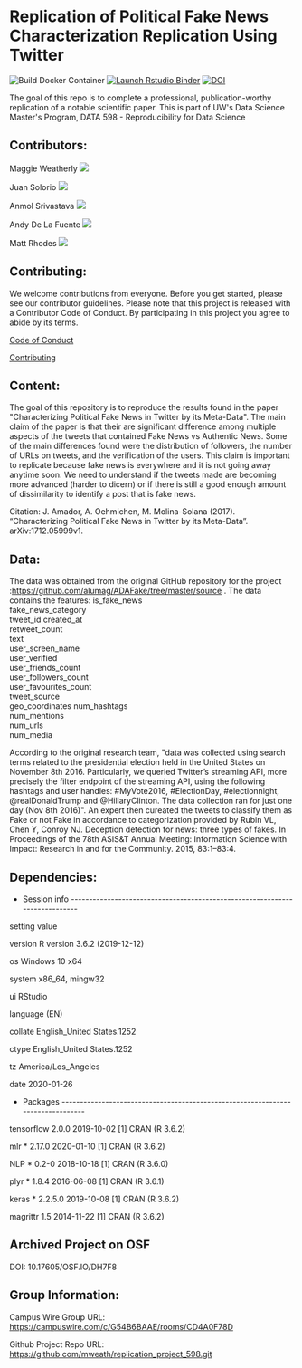 # Replication of Political Fake News Characterization Replication Using Twitter

<!-- badges: start -->
![Build Docker Container](https://github.com/UW-MSDS-DATA-598-Reproducibility-WI20/delafuente-rhodes-solorio-srivastava-weatherly-replication-project/workflows/Build-Docker-Container/badge.svg)
[![Launch Rstudio Binder](http://mybinder.org/badge_logo.svg)](https://mybinder.org/v2/gh/UW-MSDS-DATA-598-Reproducibility-WI20/delafuente-rhodes-solorio-srivastava-weatherly-replication-project/master?urlpath=rstudio)
[![DOI](https://img.shields.io/badge/DOI/OSF-10.17605/OSF.IO/DH7F8-brightgreen)](https://doi.org/10.17605/OSF.IO/ADXSR)
<!-- badges: end -->

The goal of this repo is to complete a professional, publication-worthy replication of a notable scientific paper. This is part of UW's Data Science Master's Program, DATA 598 - Reproducibility for Data Science

## Contributors:

Maggie Weatherly [![](https://orcid.org/sites/default/files/images/orcid_16x16.png)](https://orcid.org/0000-0003-3682-8216)

Juan Solorio [![](https://orcid.org/sites/default/files/images/orcid_16x16.png)](https://orcid.org/0000-0003-3833-9459)

Anmol Srivastava [![](https://orcid.org/sites/default/files/images/orcid_16x16.png)](https://orcid.org/0000-0002-9553-3904)

Andy De La Fuente [![](https://orcid.org/sites/default/files/images/orcid_16x16.png)](https://orcid.org/0000-0003-4148-8690)

Matt Rhodes [![](https://orcid.org/sites/default/files/images/orcid_16x16.png)](https://orcid.org/0000-0002-4400-7111)

## Contributing:

We welcome contributions from everyone. Before you get started, please see our contributor guidelines. Please note that this project is released with a Contributor Code of Conduct. By participating in this project you agree to abide by its terms.

[Code of Conduct](CODE_OF_CONDUCT.md)

[Contributing](CONTRIBUTING.md)

## Content: 

The goal of this repository is to reproduce the results found in the paper "Characterizing Political Fake News in Twitter by its Meta-Data". The main claim of the paper is that their are significant difference among multiple aspects of the tweets that contained Fake News vs Authentic News. Some of the main differences found were the distribution of followers, the number of URLs on tweets, and the verification of the users. This claim is important to replicate because fake news is everywhere and it is not going away anytime soon. We need to understand if the tweets made are becoming more advanced (harder to dicern) or if there is still a good enough amount of dissimilarity to identify a post that is fake news.                                                                           

Citation: J. Amador, A. Oehmichen, M. Molina-Solana (2017). “Characterizing Political Fake News in Twitter by its Meta-Data”. arXiv:1712.05999v1.

## Data:

The data was obtained from the original GitHub repository for the project :https://github.com/alumag/ADAFake/tree/master/source .
The data contains the features:
is_fake_news	
fake_news_category	
tweet_id	created_at	
retweet_count	
text	
user_screen_name	
user_verified	
user_friends_count	
user_followers_count	
user_favourites_count	
tweet_source	
geo_coordinates	
num_hashtags	
num_mentions	
num_urls	
num_media

According to the original research team, "data was collected using search terms related to the presidential election held in the United States on November 8th 2016. Particularly, we queried Twitter’s streaming API, more precisely the filter endpoint of the streaming API, using the following hashtags and user handles: #MyVote2016, #ElectionDay, #electionnight, @realDonaldTrump and @HillaryClinton. The data collection ran for just one day (Nov 8th 2016)".
An expert then cureated the tweets to classify them as Fake or not Fake in accordance to categorization provided by 
Rubin VL, Chen Y, Conroy NJ. Deception detection for news: three types of fakes. In Proceedings of the 78th ASIS&T Annual Meeting: Information Science with Impact: Research in and for the Community. 2015, 83:1–83:4.

## Dependencies:

- Session info ----------------------------------------------------------------------------

 setting  value                       
 
 version  R version 3.6.2 (2019-12-12)
 
 os       Windows 10 x64
 
 system   x86_64, mingw32 
 
 ui       RStudio
 
 language (EN)   
 
 collate  English_United States.1252 
 
 ctype    English_United States.1252 
 
 tz       America/Los_Angeles 
 
 date     2020-01-26                  

- Packages --------------------------------------------------------------------------------

 tensorflow    2.0.0   2019-10-02 [1] CRAN (R 3.6.2)

 mlr         * 2.17.0  2020-01-10 [1] CRAN (R 3.6.2)

 NLP         * 0.2-0   2018-10-18 [1] CRAN (R 3.6.0)

 plyr        * 1.8.4   2016-06-08 [1] CRAN (R 3.6.1)
 
 keras       * 2.2.5.0 2019-10-08 [1] CRAN (R 3.6.2)
 
 magrittr      1.5     2014-11-22 [1] CRAN (R 3.6.2)

## Archived Project on OSF

DOI: 10.17605/OSF.IO/DH7F8

## Group Information:

Campus Wire Group URL: https://campuswire.com/c/G54B6BAAE/rooms/CD4A0F78D

Github Project Repo URL: https://github.com/mweath/replication_project_598.git



